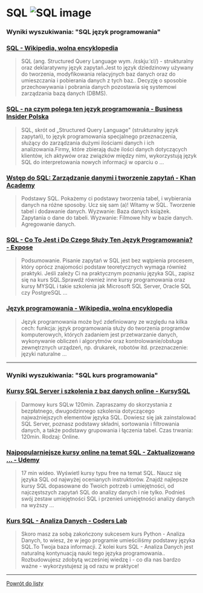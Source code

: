 # SQL ![SQL image](https://www.tiobe.com/wp-content/themes/tiobe/tiobe-index/images/SQL.png)
 
### Wyniki wyszukiwania: "SQL język programowania" 
 
### [SQL - Wikipedia, wolna encyklopedia](https://pl.wikipedia.org/wiki/SQL) 
 
 > SQL (ang. Structured Query Language wym. /ɛskjuːˈɛl/) - strukturalny oraz deklaratywny język zapytań.Jest to język dziedzinowy używany do tworzenia, modyfikowania relacyjnych baz danych oraz do umieszczania i pobierania danych z tych baz.. Decyzję o sposobie przechowywania i pobrania danych pozostawia się systemowi zarządzania bazą danych (DBMS).
 
 
 
 
### [SQL - na czym polega ten język programowania - Business Insider Polska](https://businessinsider.com.pl/technologie/nauka/sql-na-czym-polega-ten-jezyk-programowania/84hgpn8) 
 
 > SQL, skrót od „Structured Query Language" (strukturalny język zapytań), to język programowania specjalnego przeznaczenia, służący do zarządzania dużymi ilościami danych i ich analizowania.Firmy, które zbierają duże ilości danych dotyczących klientów, ich aktywów oraz związków między nimi, wykorzystują język SQL do interpretowania nowych informacji w oparciu o ...
 
 
 
 
### [Wstęp do SQL: Zarządzanie danymi i tworzenie zapytań - Khan Academy](https://pl.khanacademy.org/computing/computer-programming/sql) 
 
 > Podstawy SQL. Pokażemy ci podstawy tworzenia tabel, i wybierania danych na różne sposoby. Ucz się sam (a)! Witamy w SQL. Tworzenie tabel i dodawanie danych. Wyzwanie: Baza danych książek. Zapytania o dane do tabeli. Wyzwanie: Filmowe hity w bazie danych. Agregowanie danych.
 
 
 
 
### [SQL - Co To Jest i Do Czego Służy Ten Język Programowania? - Expose](https://expose.pl/sql-co-to-jest-i-do-czego-sluzy/) 
 
 > Podsumowanie. Pisanie zapytań w SQL jest bez wątpienia procesem, który oprócz znajomości podstaw teoretycznych wymaga również praktyki. Jeśli zależy Ci na praktycznym poznaniu języka SQL, zapisz się na kurs SQL.Sprawdź również inne kursy programowania oraz kursy MYSQL i takie szkolenia jak Microsoft SQL Server, Oracle SQL czy PostgreSQL ...
 
 
 
 
### [Język programowania - Wikipedia, wolna encyklopedia](https://pl.wikipedia.org/wiki/Język_programowania) 
 
 > Język programowania może być zdefiniowany ze względu na kilka cech: funkcja: język programowania służy do tworzenia programów komputerowych, których zadaniem jest przetwarzanie danych, wykonywanie obliczeń i algorytmów oraz kontrolowanie/obsługa zewnętrznych urządzeń, np. drukarek, robotów itd. przeznaczenie: języki naturalne ...
 
 
 
 

 
---
 
### Wyniki wyszukiwania: "SQL kurs programowania" 
 
### [Kursy SQL Server i szkolenia z baz danych online - KursySQL](https://www.kursysql.pl/) 
 
 > Darmowy kurs SQLw 120min. Zapraszamy do skorzystania z bezpłatnego, dwugodzinnego szkolenia dotyczącego najważniejszych elementów języka SQL. Dowiesz się jak zainstalować SQL Server, poznasz podstawy składni, sortowania i filtrowania danych, a także podstawy grupowania i łączenia tabel. Czas trwania: 120min. Rodzaj: Online.
 
 
 
 
### [Najpopularniejsze kursy online na temat SQL - Zaktualizowano ... - Udemy](https://www.udemy.com/pl/topic/sql/) 
 
 > 17 min wideo. Wyświetl kursy typu free na temat SQL. Naucz się języka SQL od najwyżej ocenianych instruktorów. Znajdź najlepsze kursy SQL dopasowane do Twoich potrzeb i umiejętności, od najczęstszych zapytań SQL do analizy danych i nie tylko. Podnieś swój zestaw umiejętności SQL i przenieś umiejętności analizy danych na wyższy ...
 
 
 
 
### [Kurs SQL - Analiza Danych - Coders Lab](https://coderslab.pl/pl/sql-analiza-danych) 
 
 > Skoro masz za sobą zakończony sukcesem kurs Python - Analiza Danych, to wiesz, że w jego programie umieściliśmy podstawy języka SQL.To Twoja baza informacji. Z kolei kurs SQL - Analiza Danych jest naturalną kontynuacją nauki tego języka programowania.. Rozbudowujesz zdobytą wcześniej wiedzę i - co dla nas bardzo ważne - wykorzystujesz ją od razu w praktyce!
 
 
 
 

 
---
 
 [Powrót do listy](../top20.md)